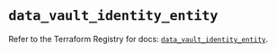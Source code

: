 # `data_vault_identity_entity`

Refer to the Terraform Registry for docs: [`data_vault_identity_entity`](https://registry.terraform.io/providers/hashicorp/vault/3.24.0/docs/data-sources/identity_entity).
